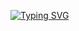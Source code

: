 [![Typing SVG](https://readme-typing-svg.demolab.com/?lines=Come+on+hillbilly,;can+your+horse+do+a+fuckin'+wheelie;You+love+it+down+south,+and+boy,;you+sure+do+got+a+purdy+mouth)](https://git.io/typing-svg)
